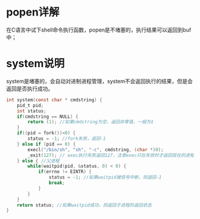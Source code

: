 # popen详解
在C语言中试下shell命令执行函数，popen是不堵塞的，执行结果可以返回到buf中；

# system说明
system是堵塞的，会自动对进制进程管理，system不会返回执行的结果，但是会返回是否执行成功。

```c
int system(const char * cmdstring) {
    pid_t pid;
    int status;
    if(cmdstring == NULL) {
        return (1); //如果cmdstring为空，返回非零值，一般为1
    }
    if((pid = fork())<0) {
        status = -1; //fork失败，返回-1
    } else if (pid == 0) {
        execl("/bin/sh", "sh", "-c", cmdstring, (char *)0);
        _exit(127); // exec执行失败返回127，注意exec只在失败时才返回现在的进程，成功的话现在的进程就不存在
    } else { //父进程
        while(waitpid(pid, &status, 0) < 0) {
            if(errno != EINTR) {
                status = -1; //如果waitpid被信号中断，则返回-1
                break;
            }
        }
    }
    return status; //如果waitpid成功，则返回子进程的返回状态
}

```
